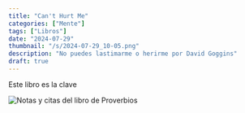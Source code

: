 ```yaml
---
title: "Can't Hurt Me"
categories: ["Mente"]
tags: ["Libros"]
date: "2024-07-29"
thumbnail: "/s/2024-07-29_10-05.png"
description: "No puedes lastimarme o herirme por David Goggins"
draft: true
---
```


Este libro es la clave

![Notas y citas del libro de Proverbios](/i/2024-08-21_12-38.png)

